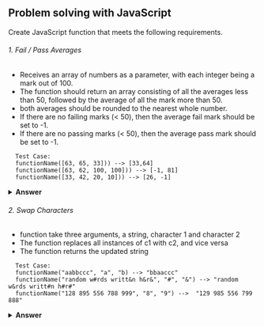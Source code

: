 ## Problem solving with JavaScript

Create JavaScript function that meets the following requirements.
###### 1. Fail / Pass Averages
  
  - Receives an array of numbers as a parameter, with each integer being a mark out of 100.
  - The function should return an array consisting of all the averages less than 50, followed by the average
of all the mark more than 50.
  - both averages should be rounded to the nearest whole number. 
  - If there are no failing marks (< 50), then the average fail mark should be set to -1.
  - If there are no passing marks (< 50), then the average pass mark should be set to -1.

>
      Test Case:
      functionName([63, 65, 33])) --> [33,64] 
      functionName([63, 62, 100, 100])) --> [-1, 81]
      functionName([33, 42, 20, 10])) --> [26, -1]
  
<details><summary><b>Answer</b></summary>

```javaScript
function failPassAverage(arr) {
  const failArr = arr.filter((i) => i < 50);
  const passArr = arr.filter((i) => i >= 50 && i != 0);

  const failAvg =
    failArr.length !== 0
      ? Math.round(failArr.reduce((a, b) => a + b) / failArr.length)
      : -1;
  const passAvg =
    passArr.length !== 0
      ? Math.round(passArr.reduce((a, b) => a + b) / passArr.length)
      : -1;

  return [failAvg, passAvg];
}
```
</details>

###### 2. Swap Characters
  
  - function take three arguments, a string, character 1 and character 2
  - The function replaces all instances of c1 with c2, and vice versa
  - The function returns the updated string
>
      Test Case:
      functionName("aabbccc", "a", "b) --> "bbaaccc" 
      functionName("random w#rds writt&n h&r&", "#", "&") --> "random w&rds writt#n h#r#"
      functionName("128 895 556 788 999", "8", "9") -->  "129 985 556 799 888"
  
<details><summary><b>Answer</b></summary>

```javaScript
function swapCharactersInString(str, c1, c2) {
  let stringArr = str.split("");

  for (let i = 0; i < stringArr.length; i++) {
    if (stringArr[i] === c1) {
      stringArr[i] = c2;
    } else if (stringArr[i] === c2) {
      stringArr[i] = c1;
    }
  }
  return stringArr.join("");
}
```
</details>



